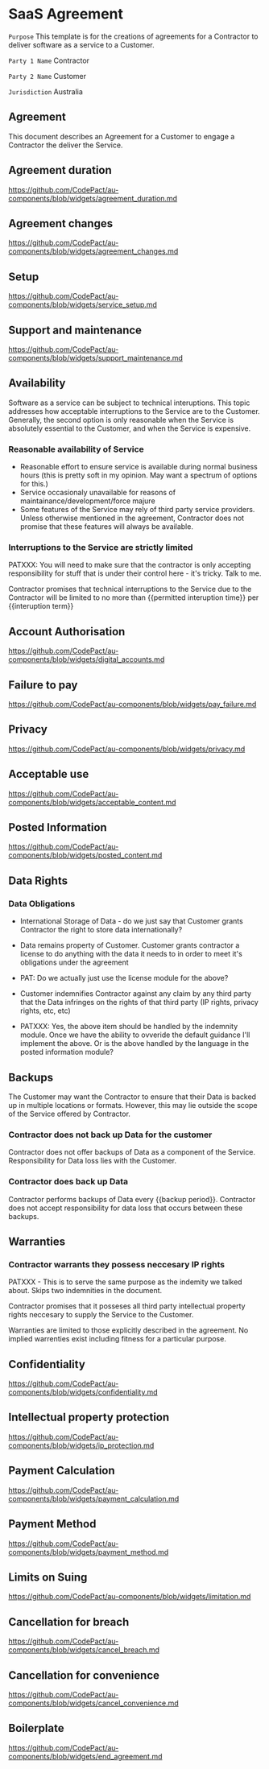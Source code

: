 # SaaS Agreement

`Purpose` This template is for the creations of agreements for a Contractor to deliver software as a service to a Customer.

`Party 1 Name` Contractor

`Party 2 Name` Customer

`Jurisdiction` Australia

## Agreement

This document describes an Agreement for a Customer to engage a Contractor the deliver the Service.

## Agreement duration

https://github.com/CodePact/au-components/blob/widgets/agreement_duration.md

## Agreement changes

https://github.com/CodePact/au-components/blob/widgets/agreement_changes.md

## Setup

https://github.com/CodePact/au-components/blob/widgets/service_setup.md

## Support and maintenance

https://github.com/CodePact/au-components/blob/widgets/support_maintenance.md

## Availability

Software as a service can be subject to technical interuptions. This topic addresses how acceptable interruptions to the Service are to the Customer. Generally, the second option is only reasonable when the Service is absolutely essential to the Customer, and when the Service is expensive.

### Reasonable availability of Service

- Reasonable effort to ensure service is available during normal business hours (this is pretty soft in my opinion. May want a spectrum of options for this.)
- Service occasionaly unavailable for reasons of maintainance/development/force majure
- Some features of the Service may rely of third party service providers. Unless otherwise mentioned in the agreement, Contractor does not promise that these features will always be available.

### Interruptions to the Service are strictly limited

PATXXX: You will need to make sure that the contractor is only accepting responsibility for stuff that is under their control here - it's tricky. Talk to me.

Contractor promises that technical interruptions to the Service due to the Contractor will be limited to no more than {{permitted interuption time}} per {{interuption term}}

## Account Authorisation

https://github.com/CodePact/au-components/blob/widgets/digital_accounts.md

## Failure to pay

https://github.com/CodePact/au-components/blob/widgets/pay_failure.md

## Privacy

https://github.com/CodePact/au-components/blob/widgets/privacy.md

## Acceptable use

https://github.com/CodePact/au-components/blob/widgets/acceptable_content.md

## Posted Information

https://github.com/CodePact/au-components/blob/widgets/posted_content.md


## Data Rights

### Data Obligations

- International Storage of Data - do we just say that Customer grants Contractor the right to store data internationally?

- Data remains property of Customer. Customer grants contractor a license to do anything with the data it needs to in order to meet it's obligations under the agreement

- PAT: Do we actually just use the license module for the above?

- Customer indemnifies Contractor against any claim by any third party that the Data infringes on the rights of that third party (IP rights, privacy rights, etc, etc)


- PATXXX: Yes, the above item should be handled by the indemnity module. Once we have the ability to ovveride the default guidance I'll implement the above. Or is the above handled by the language in the posted information module?

## Backups

The Customer may want the Contractor to ensure that their Data is backed up in multiple locations or formats. However, this may lie outside the scope of the Service offered by Contractor.

### Contractor does not back up Data for the customer

Contractor does not offer backups of Data as a component of the Service. Responsibility for Data loss lies with the Customer.

### Contractor does back up Data

Contractor performs backups of Data every {{backup period}}. Contractor does not accept responsibility for data loss that occurs between these backups.

## Warranties
### Contractor warrants they possess neccesary IP rights

PATXXX - This is to serve the same purpose as the indemity we talked about. Skips two indemnities in the document.

Contractor promises that it posseses all third party intellectual property rights neccesary to supply the Service to the Customer.

Warranties are limited to those explicitly described in the agreement. No implied warrenties exist including fitness for a particular purpose.

## Confidentiality

https://github.com/CodePact/au-components/blob/widgets/confidentiality.md

## Intellectual property protection

https://github.com/CodePact/au-components/blob/widgets/ip_protection.md

## Payment Calculation

https://github.com/CodePact/au-components/blob/widgets/payment_calculation.md

## Payment Method

https://github.com/CodePact/au-components/blob/widgets/payment_method.md

## Limits on Suing

https://github.com/CodePact/au-components/blob/widgets/limitation.md

## Cancellation for breach

https://github.com/CodePact/au-components/blob/widgets/cancel_breach.md

## Cancellation for convenience

https://github.com/CodePact/au-components/blob/widgets/cancel_convenience.md

## Boilerplate

https://github.com/CodePact/au-components/blob/widgets/end_agreement.md
